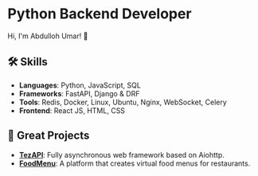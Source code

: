 # Python Backend Developer

Hi, I'm Abdulloh Umar! 👋

## 🛠️ Skills

- **Languages**: Python, JavaScript, SQL
- **Frameworks**: FastAPI, Django & DRF
- **Tools**: Redis, Docker, Linux, Ubuntu, Nginx, WebSocket, Celery
- **Frontend**: React JS, HTML, CSS


## 🚀 Great Projects

- [**TezAPI**](https://github.com/dev-au/tezapi): Fully asynchronous web framework based on Aiohttp.
- [**FoodMenu**](https://foodmenu.uz): A platform that creates virtual food menus for restaurants.
